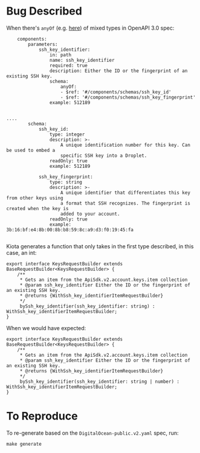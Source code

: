 # Bug Described
When there's `anyOf` (e.g. [here](https://github.com/danaelhe/kiota_bug/blob/main/DigitalOcean-public.v2.yaml#L256)) of mixed types in OpenAPI 3.0 spec:
```
    components:
        parameters:
            ssh_key_identifier:
                in: path
                name: ssh_key_identifier
                required: true
                description: Either the ID or the fingerprint of an existing SSH key.
                schema:
                    anyOf:
                    - $ref: '#/components/schemas/ssh_key_id'
                    - $ref: '#/components/schemas/ssh_key_fingerprint'
                example: 512189


....
        schema:
            ssh_key_id:
                type: integer
                description: >-
                    A unique identification number for this key. Can be used to embed a 
                    specific SSH key into a Droplet.
                readOnly: true
                example: 512189
            
            ssh_key_fingerprint:
                type: string
                description: >-
                    A unique identifier that differentiates this key from other keys using 
                    a format that SSH recognizes. The fingerprint is created when the key is
                    added to your account.
                readOnly: true
                example: 3b:16:bf:e4:8b:00:8b:b8:59:8c:a9:d3:f0:19:45:fa
    
```

Kiota generates a function that only takes in the first type described, in this case, an int:

```
export interface KeysRequestBuilder extends BaseRequestBuilder<KeysRequestBuilder> {
    /**
     * Gets an item from the ApiSdk.v2.account.keys.item collection
     * @param ssh_key_identifier Either the ID or the fingerprint of an existing SSH key.
     * @returns {WithSsh_key_identifierItemRequestBuilder}
     */
     bySsh_key_identifier(ssh_key_identifier: string) : WithSsh_key_identifierItemRequestBuilder;
}
```

When we would have expected:
```
export interface KeysRequestBuilder extends BaseRequestBuilder<KeysRequestBuilder> {
    /**
     * Gets an item from the ApiSdk.v2.account.keys.item collection
     * @param ssh_key_identifier Either the ID or the fingerprint of an existing SSH key.
     * @returns {WithSsh_key_identifierItemRequestBuilder}
     */
     bySsh_key_identifier(ssh_key_identifier: string | number) : WithSsh_key_identifierItemRequestBuilder;
}
```


# To Reproduce
To re-generate based on the `DigitalOcean-public.v2.yaml` spec, run:
```
make generate
```

